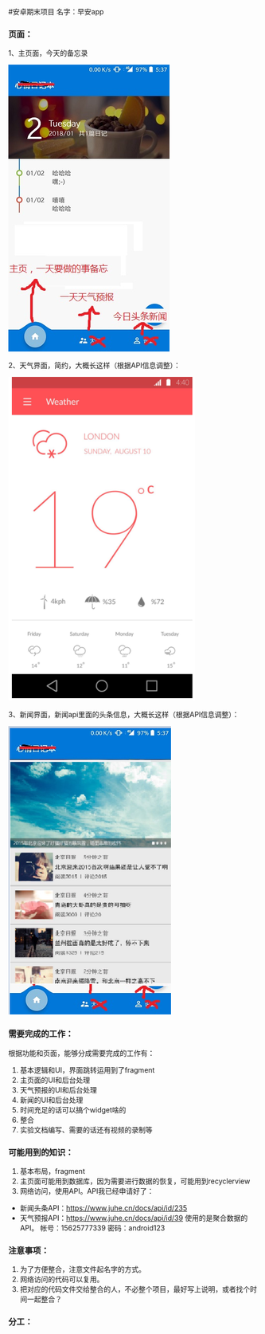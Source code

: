 #安卓期末项目
名字：早安app

### 页面：
1、主页面，今天的备忘录

![Alt text](./Screenshot_20180102-173743.jpg)

2、天气界面，简约，大概长这样（根据API信息调整）：

![Alt text](./1514886608896.png)

3、新闻界面，新闻api里面的头条信息，大概长这样（根据API信息调整）：

![Alt text](./1514886958332.png)

### 需要完成的工作：
根据功能和页面，能够分成需要完成的工作有：
1. 基本逻辑和UI，界面跳转运用到了fragment
2. 主页面的UI和后台处理
3. 天气预报的UI和后台处理
4. 新闻的UI和后台处理
5. 时间充足的话可以搞个widget啥的
6. 整合
7. 实验文档编写、需要的话还有视频的录制等

### 可能用到的知识：
1. 基本布局，fragment
2. 主页面可能用到数据库，因为需要进行数据的恢复，可能用到recyclerview
3. 网络访问，使用API。API我已经申请好了：
- 新闻头条API：https://www.juhe.cn/docs/api/id/235
- 天气预报API：https://www.juhe.cn/docs/api/id/39
使用的是聚合数据的API。
帐号：15625777339
密码：android123

### 注意事项：
1. 为了方便整合，注意文件起名字的方式。
2. 网络访问的代码可以复用。
3. 把对应的代码文件交给整合的人，不必整个项目，最好写上说明，或者找个时间一起整合？

### 分工：



